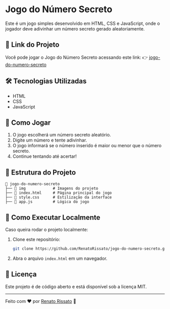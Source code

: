 # Jogo do Número Secreto

Este é um jogo simples desenvolvido em HTML, CSS e JavaScript, onde o jogador deve adivinhar um número secreto gerado aleatoriamente.

## 🔗 Link do Projeto
Você pode jogar o Jogo do Número Secreto acessando este link:
👉 [jogo-do-numero-secreto](https://jogo-do-numero-secreto-omega-pearl-42.vercel.app/)

## 🛠 Tecnologias Utilizadas
- HTML
- CSS
- JavaScript

## 🚀 Como Jogar
1. O jogo escolherá um número secreto aleatório.
2. Digite um número e tente adivinhar.
3. O jogo informará se o número inserido é maior ou menor que o número secreto.
4. Continue tentando até acertar!

## 📂 Estrutura do Projeto
```
📂 jogo-do-numero-secreto
├── 📂 img            # Imagens do projeto
├── 📄 index.html     # Página principal do jogo
├── 📄 style.css      # Estilização da interface
├── 📄 app.js         # Lógica do jogo
```

## 📌 Como Executar Localmente
Caso queira rodar o projeto localmente:
1. Clone este repositório:
   ```bash
   git clone https://github.com/RenatoRissato/jogo-do-numero-secreto.git
   ```
2. Abra o arquivo `index.html` em um navegador.

## 📜 Licença
Este projeto é de código aberto e está disponível sob a licença MIT.

---

Feito com ❤️ por [Renato Rissato](https://github.com/RenatoRissato) 🚀
